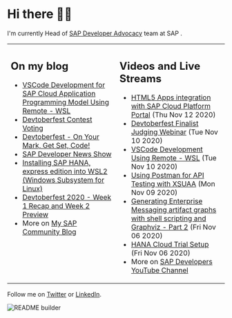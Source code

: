 
# Hi there 👋🏼

I'm currently Head of [SAP Developer Advocacy](https://developers.sap.com/) team at SAP .

<table><tr><td valign="top" width="50%">
 
## On my blog
- [VSCode Development for SAP Cloud Application Programming Model Using Remote - WSL](https://blogs.sap.com/?p=1215560) 
- [Devtoberfest Contest Voting](https://blogs.sap.com/?p=1216969) 
- [Devtoberfest - On Your Mark, Get Set, Code!](https://blogs.sap.com/?p=1208007) 
- [SAP Developer News Show](https://blogs.sap.com/?p=1194205) 
- [Installing  SAP HANA, express edition into WSL2 (Windows Subsystem for Linux)](https://blogs.sap.com/?p=1192930) 
- [Devtoberfest 2020 - Week 1 Recap and Week 2 Preview](https://blogs.sap.com/?p=1173586) 
- More on [My SAP Community Blog](https://people.sap.com/thomas.jung#content:blogposts)
</td>
  
<td valign="top" width="50%">
  
## Videos and Live Streams
- [HTML5 Apps integration with SAP Cloud Platform Portal](https://www.youtube.com/watch?v=UbrwbFtaZak) (Thu Nov 12 2020)
- [Devtoberfest Finalist Judging Webinar](https://www.youtube.com/watch?v=SxHD2P6kbLk) (Tue Nov 10 2020)
- [VSCode Development Using Remote - WSL](https://www.youtube.com/watch?v=tzrHsa2ketc) (Tue Nov 10 2020)
- [Using Postman for API Testing with XSUAA](https://www.youtube.com/watch?v=FqVekMHviTc) (Mon Nov 09 2020)
- [Generating Enterprise Messaging artifact graphs with shell scripting and Graphviz - Part 2](https://www.youtube.com/watch?v=eP2bSC94mk8) (Fri Nov 06 2020)
- [HANA Cloud Trial Setup](https://www.youtube.com/watch?v=GSNQpfxPuLU) (Fri Nov 06 2020)
- More on [SAP Developers YouTube Channel](https://www.youtube.com/channel/UCNfmelKDrvRmjYwSi9yvrMg)
</td></tr></table>

Follow me on [Twitter](https://twitter.com/thomas_jung) or [LinkedIn](https://www.linkedin.com/in/thomasjungsap/).

![README builder](https://github.com/jung-thomas/jung-thomas/workflows/README%20builder/badge.svg)


